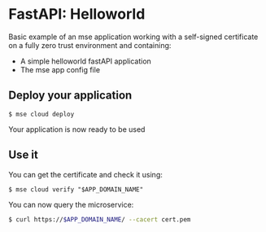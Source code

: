 # FastAPI: Helloworld

Basic example of an mse application working with a self-signed certificate on a fully zero trust environment and containing:

- A simple helloworld fastAPI application
- The mse app config file

## Deploy your application

```console
$ mse cloud deploy 
```

Your application is now ready to be used

## Use it

You can get the certificate and check it using:

```console
$ mse cloud verify "$APP_DOMAIN_NAME"
```

You can now query the microservice:

```sh
$ curl https://$APP_DOMAIN_NAME/ --cacert cert.pem
```